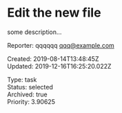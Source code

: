 # Edit the new file

some description...

Reporter: qqqqqq <qqq@example.com>  

Created: 2019-08-14T13:48:45Z  
Updated: 2019-12-16T16:25:20.022Z

Type: task  
Status: selected  
Archived: true  
Priority: 3.90625
